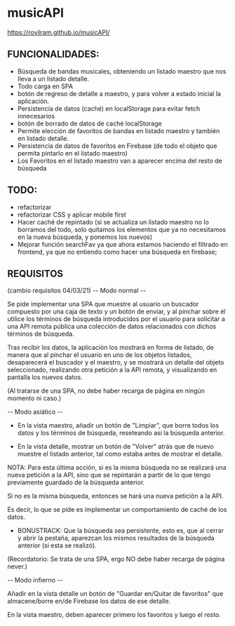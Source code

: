 # musicAPI
<https://rovilram.github.io/musicAPI/>


## FUNCIONALIDADES:
* Búsqueda de bandas musicales, obteniendo un listado maestro que nos lleva a un listado detalle.
* Todo carga en SPA
* botón de regreso de detalle a maestro, y para volver a estado inicial la aplicación.
* Persistencia de datos (caché) en localStorage para evitar fetch innecesarios
* botón de borrado de datos de caché localStorage
* Permite elección de favoritos de bandas en listado maestro y también en listado detalle.
* Persistencia de datos de favoritos en Firebase (de todo el objeto que permita pintarlo en el listado maestro)
* Los Favoritos en el listado maestro van a aparecer encima del resto de búsqueda

## TODO:
* refactorizar
* refactorizar CSS y aplicar mobile first
* Hacer caché de repintado (si se actualiza un listado maestro no lo borramos del todo, solo quitamos los elementos que ya no necesitamos en la nueva búsqueda, y ponemos los nuevos)
* Mejorar función searchFav ya que ahora estamos haciendo el filtrado en frontend, ya que no entiendo como hacer una búsqueda en firebase;

## REQUISITOS
(cambio requisitos 04/03/21)
-- Modo normal --

Se pide implementar una SPA que muestre al usuario un buscador compuesto por una caja de texto y un botón de enviar, y al pinchar sobre él utilice los términos de búsqueda introducidos por el usuario para solicitar a una API remota pública una colección de datos relacionados con dichos términos de búsqueda.

Tras recibir los datos, la aplicación los mostrará en forma de listado, de manera que al pinchar el usuario en uno de los objetos listados, desaparecerá el buscador y el maestro, y se mostrará un detalle del objeto seleccionado, realizando otra petición a la API remota, y visualizando en pantalla los nuevos datos.

(Al tratarse de una SPA, no debe haber recarga de página en ningún momento ni caso.)

-- Modo asiático --

- En la vista maestro, añadir un botón de "Limpiar", que borre todos los datos y los términos de búsqueda, reseteando así la búsqueda anterior.

- En la vista detalle, mostrar un botón de "Volver" atrás que de nuevo muestre el listado anterior, tal como estaba antes de mostrar el detalle.

NOTA: Para esta última acción, si es la misma búsqueda no se realizará una nueva petición a la API, sino que se repintarán a partir de lo que tengo previamente guardado de la búsqueda anterior.

Si no es la misma búsqueda, entonces se hará una nueva petición a la API.

Es decir, lo que se pide es implementar un comportamiento de caché de los datos.

- BONUSTRACK: Que la búsqueda sea persistente, esto es, que al cerrar y abrir la pestaña, aparezcan los mismos resultados de la búsqueda anterior (si esta se realizó).

(Recordatorio: Se trata de una SPA, ergo NO debe haber recarga de página never.)

-- Modo infierno --

Añadir en la vista detalle un botón de "Guardar en/Quitar de favoritos" que almacene/borre en/de Firebase los datos de ese detalle.

En la vista maestro, deben aparecer primero los favoritos y luego el resto.